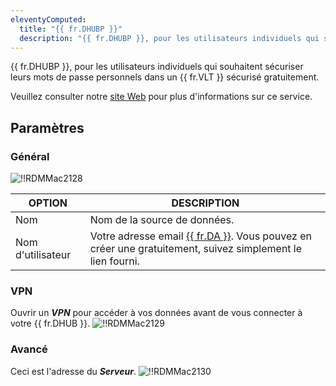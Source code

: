 ```yaml
---
eleventyComputed:
  title: "{{ fr.DHUBP }}"
  description: "{{ fr.DHUBP }}, pour les utilisateurs individuels qui souhaitent sécuriser leurs mots de passe personnels dans un {{ fr.VLT }} sécurisé gratuitement."
---
```

{{ fr.DHUBP }}, pour les utilisateurs individuels qui souhaitent sécuriser leurs mots de passe personnels dans un {{ fr.VLT }} sécurisé gratuitement.

Veuillez consulter notre [site Web](https://password.devolutions.net/personal) pour plus d'informations sur ce service.

## Paramètres

### Général

![!!RDMMac2128](https://cdnweb.devolutions.net/docs/docs_en_rdm_mac_RDMMac2128.png)

| OPTION   | DESCRIPTION |
|----------|-------------|
| Nom      | Nom de la source de données. |
| Nom d'utilisateur | Votre adresse email [{{ fr.DA }}](https://portal.devolutions.com/). Vous pouvez en créer une gratuitement, suivez simplement le lien fourni.  |

### VPN

Ouvrir un ***VPN*** pour accéder à vos données avant de vous connecter à votre {{ fr.DHUB }}.
![!!RDMMac2129](https://cdnweb.devolutions.net/docs/docs_en_rdm_mac_RDMMac2129.png)

### Avancé

Ceci est l'adresse du ***Serveur***.
![!!RDMMac2130](https://cdnweb.devolutions.net/docs/docs_en_rdm_mac_RDMMac2130.png)
